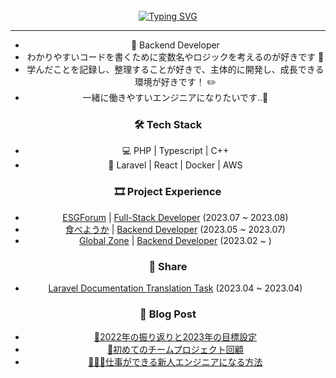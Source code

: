 <!-- Don't just fork or copy it. Star it, please 🥺  -->
<div align="center">
<br><br><br>

[![Typing SVG](https://readme-typing-svg.herokuapp.com?font=Oleo+Script&color=9D9ED2&size=35&center=true&vCenter=true&width=404&height=53&lines=%E3%80%80%E3%80%80記憶より記録を+%E3%80%80%E3%80%80)](https://git.io/typing-svg)

---

- 🌱 Backend Developer
- わかりやすいコードを書くために変数名やロジックを考えるのが好きです 🤔
- 学んだことを記録し、整理することが好きで、主体的に開発し、成長できる環境が好きです！ ✏️
- 一緒に働きやすいエンジニアになりたいです..🥴


### 🛠  Tech Stack

- 💻  PHP | Typescript | C++
- 🔩  Laravel | React | Docker | AWS

### 🎞 Project Experience

- [ESGForum]() | [Full-Stack Developer]() (2023.07 ~ 2023.08)
- [食べようか]() | [Backend Developer]() (2023.05 ~ 2023.07)
- [Global Zone](https://gzone.yju.ac.kr/) | [Backend Developer]() (2023.02 ~ )

### 🙌 Share

- [Laravel Documentation Translation Task](https://github.com/laravelkr/docs) (2023.04 ~ 2023.04)


### 📝 Blog Post

- [📅2022年の振り返りと2023年の目標設定](https://devyuminkim-devlog.vercel.app/2022%E5%B9%B4%E6%8C%AF%E8%BF%942023%E5%B9%B4%E7%9B%AE%E6%A8%99%E8%A8%AD%E5%AE%9A)
- [👥初めてのチームプロジェクト回顧](https://devyuminkim-devlog.vercel.app/%E5%88%9D%E5%9B%9E%E9%A1%A7)
- [👨🏻‍💻仕事ができる新人エンジニアになる方法](https://devyuminkim-devlog.vercel.app/%E4%BB%95%E4%BA%8B%E6%96%B0%E4%BA%BA%E6%96%B9%E6%B3%95)


<!--
![](./profile-3d-contrib/profile-night-rainbow.svg)
-->
</div>
